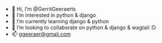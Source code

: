 - 👋 Hi, I’m @GerritGeeraerts
- 👀 I’m interested in python & django
- 🌱 I’m currently learning django & python
- 💞️ I’m looking to collaborate on python & django & wagtail :D
- 📫 ggeeraer@gmail.com
